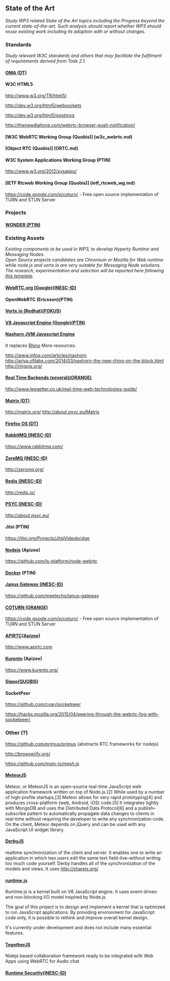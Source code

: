 ## State of the Art

*Study WP3 related State of the Art topics including the Progress beyond the current state-of-the-art. 
Such analysis should report whether WP3 should reuse existing work including its adoption with or without changes.*

### Standards

*Study relevant W3C standards and others that may facilitate the fulfilment of requirements derived from Task 2.1.*

#### [OMA (DT)](OMA.md)


#### W3C HTML5

http://www.w3.org/TR/html5/

http://dev.w3.org/html5/websockets

http://dev.w3.org/html5/postmsg

http://thenewdialtone.com/webrtc-browser-push-notification/

#### [W3C WebRTC Working Group (Quobis)] (w3c_webrtc.md)

#### [Object RTC (Quobis)] (ORTC.md)

#### W3C System Applications Working Group (PTIN)

http://www.w3.org/2012/sysapps/

#### [IETF Rtcweb Working Group (Quobis)] (ietf_rtcweb_wg.md)



https://code.google.com/p/coturn/ - Free open source implementation of TURN and STUN Server

### Projects

#### [WONDER (PTIN)](wonder.md)

### Existing Assets

*Existing components to be used in WP3, to develop Hyperty Runtime and Messaging Nodes.  
Open Source projects candidates are Chromium or Mozilla for Web runtime while node.js and vertx.io are very suitable for Messaging Node solutions.
The research, experimentation and selection will be reported here following [this template](template.md).*

#### [WebRTC.org (Google)(INESC-ID)](webrtc-org.md)

#### OpenWebRTC (Ericsson)(PTIN)

#### [Vertx.io (Redhat)(FOKUS)](vertx3.md)

#### [V8 Javascript Engine (Google)(PTIN)](v8-javascript-engine.md)

#### [Nashorn JVM Javascript Engine](http://openjdk.java.net/projects/nashorn/)

It replaces [Rhino](https://github.com/mozilla/rhino)
More resources:

http://www.infoq.com/articles/nashorn
http://ariya.ofilabs.com/2014/03/nashorn-the-new-rhino-on-the-block.html
http://ringojs.org/

#### [Real Time Backends (several)(ORANGE)](realtimebackends.md)

http://www.leggetter.co.uk/real-time-web-technologies-guide/

#### [Matrix (DT)](matrix.md)

http://matrix.org/
http://about.psyc.eu/Matrix

#### [Firefox OS (DT)](firefox-os.md)

#### [RabbitMQ (INESC-ID)](rabbitmq.md)

https://www.rabbitmq.com/

#### [ZeroMQ (INESC-ID)](zeromq.md)

http://zeromq.org/

#### [Redis (INESC-ID)](redis.md)

http://redis.io/

#### [PSYC (INESC-ID)](psyc.md)

http://about.psyc.eu/

#### Jitsi (PTIN)

https://jitsi.org/Projects/JitsiVideobridge

#### [Nodejs](nodejs.md) (Apizee)

https://github.com/js-platform/node-webrtc

#### [Docker](docker.md) (PTIN)

#### [Janus Gateway (INESC-ID)](janus-gateway.md)

https://github.com/meetecho/janus-gateway

#### [COTURN (ORANGE)](coturn.md)

https://code.google.com/p/coturn/ - Free open source implementation of TURN and STUN Server

#### [APIRTC(Apizee)](SOTA%20of%20ApiRTC.md)

http://www.apirtc.com

#### [Kurento](kurento.md) (Apizee)

https://www.kurento.org/

#### [Sippo(QUOBIS)](SOTA%20of%20Sippo%20and%20the%20protocol-on-the-fly%20approach.md)

#### SocketPeer

https://github.com/cvan/socketpeer

https://hacks.mozilla.org/2015/04/peering-through-the-webrtc-fog-with-socketpeer/


### Other (?)

https://github.com/primus/primus (abstracts RTC frameworks for nodejs)
 
http://browserify.org/

https://github.com/mojo-js/mesh.js

#### [MeteorJS](https://www.meteor.com/)

Meteor, or MeteorJS is an open-source real-time JavaScript web application framework written on top of Node.js.[2] While used by a number of high-profile startups,[3] Meteor allows for very rapid prototyping[4] and produces cross-platform (web, Android, iOS) code.[5] It integrates tightly with MongoDB and uses the Distributed Data Protocol[6] and a publish–subscribe pattern to automatically propagate data changes to clients in real-time without requiring the developer to write any synchronization code. On the client, Meteor depends on jQuery and can be used with any JavaScript UI widget library.

#### [DerbyJS](https://www.meteor.com/)

realtime synchronization of the client and server. It enables one to write an application in which two users edit the same text field–live–without writing too much code yourself. Derby handles all of the synchronization of the models and views. It uses http://sharejs.org/

#### [runtime.js](https://github.com/runtimejs/runtime)

Runtime.js is a kernel built on V8 JavaScript engine. It uses event-driven and non-blocking I/O model inspired by Node.js.

The goal of this project is to design and implement a kernel that is optimized to run JavaScript applications. By providing environment for JavaScript code only, it is possible to rethink and improve overall kernel design.

It's currently under development and does not include many essential features.

#### [TogetherJS](https://togetherjs.com/)

Nidejs based collaboration framework ready to be integrated with Web Apps using WebRTC for Audio chat

#### [Runtime Security(INESC-ID)](runtime-security.md)

